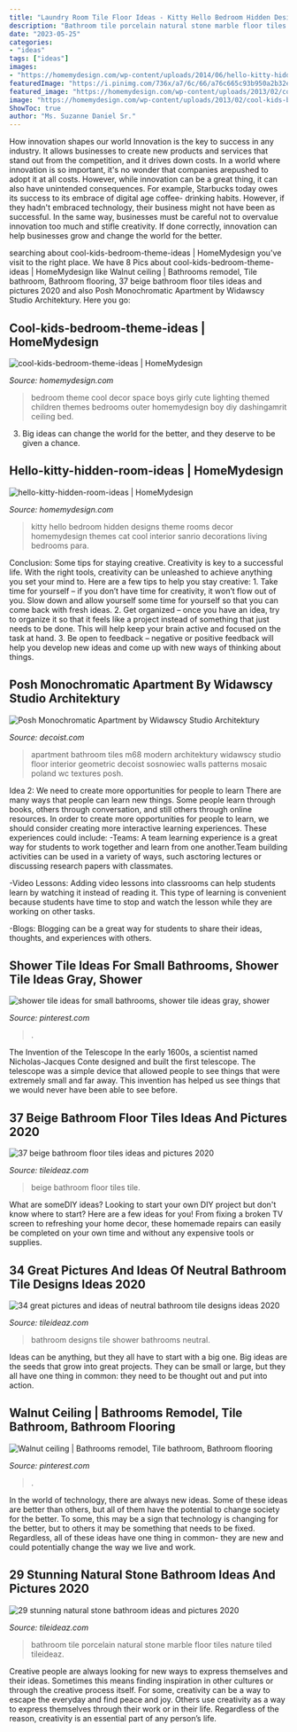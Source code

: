 ```yaml
---
title: "Laundry Room Tile Floor Ideas - Kitty Hello Bedroom Hidden Designs Theme Rooms Decor Homemydesign Themes Cat Cool Interior Sanrio Decorations Living Bedrooms Para"
description: "Bathroom tile porcelain natural stone marble floor tiles nature tiled tileideaz"
date: "2023-05-25"
categories:
- "ideas"
tags: ["ideas"]
images:
- "https://homemydesign.com/wp-content/uploads/2014/06/hello-kitty-hidden-room-ideas.jpg"
featuredImage: "https://i.pinimg.com/736x/a7/6c/66/a76c665c93b950a2b32e16989958904e.jpg"
featured_image: "https://homemydesign.com/wp-content/uploads/2013/02/cool-kids-bedroom-theme-ideas.jpg"
image: "https://homemydesign.com/wp-content/uploads/2013/02/cool-kids-bedroom-theme-ideas.jpg"
ShowToc: true
author: "Ms. Suzanne Daniel Sr."
---
```



How innovation shapes our world
Innovation is the key to success in any industry. It allows businesses to create new products and services that stand out from the competition, and it drives down costs. In a world where innovation is so important, it's no wonder that companies arepushed to adopt it at all costs. However, while innovation can be a great thing, it can also have unintended consequences. For example, Starbucks today owes its success to its embrace of digital age coffee- drinking habits. However, if they hadn't embraced technology, their business might not have been as successful. In the same way, businesses must be careful not to overvalue innovation too much and stifle creativity. If done correctly, innovation can help businesses grow and change the world for the better.

	

		
searching about cool-kids-bedroom-theme-ideas | HomeMydesign you've visit to the right place. We have 8 Pics about cool-kids-bedroom-theme-ideas | HomeMydesign like Walnut ceiling | Bathrooms remodel, Tile bathroom, Bathroom flooring, 37 beige bathroom floor tiles ideas and pictures 2020 and also Posh Monochromatic Apartment by Widawscy Studio Architektury. Here you go:
		
    
## Cool-kids-bedroom-theme-ideas | HomeMydesign

<img loading=lazy src="https://homemydesign.com/wp-content/uploads/2013/02/cool-kids-bedroom-theme-ideas.jpg" onerror="this.onerror=null;this.src='https://tse2.mm.bing.net/th?id=OIP.00FXrBNTyKK2JMq4fpA6sQHaKF&amp;pid=15.1';" alt="cool-kids-bedroom-theme-ideas | HomeMydesign">

_Source: homemydesign.com_

>bedroom theme cool decor space boys girly cute lighting themed children themes bedrooms outer homemydesign boy diy dashingamrit ceiling bed. 

	

3. Big ideas can change the world for the better, and they deserve to be given a chance.

    
## Hello-kitty-hidden-room-ideas | HomeMydesign

<img loading=lazy src="https://homemydesign.com/wp-content/uploads/2014/06/hello-kitty-hidden-room-ideas.jpg" onerror="this.onerror=null;this.src='https://tse3.mm.bing.net/th?id=OIP.7FUIDXv34wLvXQkpQTjkGAHaJ-&amp;pid=15.1';" alt="hello-kitty-hidden-room-ideas | HomeMydesign">

_Source: homemydesign.com_

>kitty hello bedroom hidden designs theme rooms decor homemydesign themes cat cool interior sanrio decorations living bedrooms para. 

	

Conclusion: Some tips for staying creative.
Creativity is key to a successful life. With the right tools, creativity can be unleashed to achieve anything you set your mind to. Here are a few tips to help you stay creative: 1. Take time for yourself – if you don’t have time for creativity, it won’t flow out of you. Slow down and allow yourself some time for yourself so that you can come back with fresh ideas. 2. Get organized – once you have an idea, try to organize it so that it feels like a project instead of something that just needs to be done. This will help keep your brain active and focused on the task at hand. 3. Be open to feedback – negative or positive feedback will help you develop new ideas and come up with new ways of thinking about things.
    
## Posh Monochromatic Apartment By Widawscy Studio Architektury

<img loading=lazy src="http://cdn.decoist.com/wp-content/uploads/2015/01/Geometric-floor-tiles-for-small-black-and-white-bathroom.jpg" onerror="this.onerror=null;this.src='https://tse1.mm.bing.net/th?id=OIP.4AQ57F5yMaSdItmiB3tDUQHaLH&amp;pid=15.1';" alt="Posh Monochromatic Apartment by Widawscy Studio Architektury">

_Source: decoist.com_

>apartment bathroom tiles m68 modern architektury widawscy studio floor interior geometric decoist sosnowiec walls patterns mosaic poland wc textures posh. 

	

Idea 2: We need to create more opportunities for people to learn
There are many ways that people can learn new things. Some people learn through books, others through conversation, and still others through online resources. In order to create more opportunities for people to learn, we should consider creating more interactive learning experiences. These experiences could include:
-Teams: A team learning experience is a great way for students to work together and learn from one another.Team building activities can be used in a variety of ways, such asctoring lectures or discussing research papers with classmates.

-Video Lessons: Adding video lessons into classrooms can help students learn by watching it instead of reading it. This type of learning is convenient because students have time to stop and watch the lesson while they are working on other tasks.

-Blogs: Blogging can be a great way for students to share their ideas, thoughts, and experiences with others.

    
## Shower Tile Ideas For Small Bathrooms, Shower Tile Ideas Gray, Shower

<img loading=lazy src="https://i.pinimg.com/736x/a7/6c/66/a76c665c93b950a2b32e16989958904e.jpg" onerror="this.onerror=null;this.src='https://tse1.mm.bing.net/th?id=OIP.jqHJHFieNBSwlmX01pBStQHaLH&amp;pid=15.1';" alt="shower tile ideas for small bathrooms, shower tile ideas gray, shower">

_Source: pinterest.com_

>. 

	

The Invention of the Telescope
In the early 1600s, a scientist named Nicholas-Jacques Conte designed and built the first telescope. The telescope was a simple device that allowed people to see things that were extremely small and far away. This invention has helped us see things that we would never have been able to see before.

    
## 37 Beige Bathroom Floor Tiles Ideas And Pictures 2020

<img loading=lazy src="https://www.tileideaz.com/wp-content/uploads/2015/03/beige_bathroom_floor_tiles_14.jpg" onerror="this.onerror=null;this.src='https://tse4.mm.bing.net/th?id=OIP.d4WuMzsq7mbk3UeDeZH9GQHaJ4&amp;pid=15.1';" alt="37 beige bathroom floor tiles ideas and pictures 2020">

_Source: tileideaz.com_

>beige bathroom floor tiles tile. 

	

What are someDIY ideas?
Looking to start your own DIY project but don't know where to start? Here are a few ideas for you! From fixing a broken TV screen to refreshing your home decor, these homemade repairs can easily be completed on your own time and without any expensive tools or supplies.

    
## 34 Great Pictures And Ideas Of Neutral Bathroom Tile Designs Ideas 2020

<img loading=lazy src="https://www.tileideaz.com/wp-content/uploads/2015/10/7.jpg" onerror="this.onerror=null;this.src='https://tse4.mm.bing.net/th?id=OIP.vGX9J3PB67-_vLyzD3F4sAHaLF&amp;pid=15.1';" alt="34 great pictures and ideas of neutral bathroom tile designs ideas 2020">

_Source: tileideaz.com_

>bathroom designs tile shower bathrooms neutral. 

	

Ideas can be anything, but they all have to start with a big one. Big ideas are the seeds that grow into great projects. They can be small or large, but they all have one thing in common: they need to be thought out and put into action.

    
## Walnut Ceiling | Bathrooms Remodel, Tile Bathroom, Bathroom Flooring

<img loading=lazy src="https://i.pinimg.com/736x/b8/e6/49/b8e6492ef09d23140dc943784202f695--real-estate-development-home-real-estate.jpg" onerror="this.onerror=null;this.src='https://tse1.mm.bing.net/th?id=OIP.vQeJZkFHQCLocQ1I1L32jwHaKV&amp;pid=15.1';" alt="Walnut ceiling | Bathrooms remodel, Tile bathroom, Bathroom flooring">

_Source: pinterest.com_

>. 

	

In the world of technology, there are always new ideas. Some of these ideas are better than others, but all of them have the potential to change society for the better. To some, this may be a sign that technology is changing for the better, but to others it may be something that needs to be fixed. Regardless, all of these ideas have one thing in common- they are new and could potentially change the way we live and work.

    
## 29 Stunning Natural Stone Bathroom Ideas And Pictures 2020

<img loading=lazy src="https://www.tileideaz.com/wp-content/uploads/2015/09/2013_03_art1_img1_XL.jpg" onerror="this.onerror=null;this.src='https://tse1.mm.bing.net/th?id=OIP.KGNGEJxZArF5Y_kTJ5hOJgHaNK&amp;pid=15.1';" alt="29 stunning natural stone bathroom ideas and pictures 2020">

_Source: tileideaz.com_

>bathroom tile porcelain natural stone marble floor tiles nature tiled tileideaz. 

	

Creative people are always looking for new ways to express themselves and their ideas. Sometimes this means finding inspiration in other cultures or through the creative process itself. For some, creativity can be a way to escape the everyday and find peace and joy. Others use creativity as a way to express themselves through their work or in their life. Regardless of the reason, creativity is an essential part of any person’s life.


